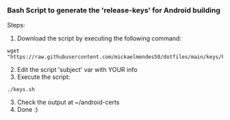 ### Bash Script to generate the 'release-keys' for Android building

Steps:
1. Download the script by executing the following command:

```
wget "https://raw.githubusercontent.com/mickaelmendes50/dotfiles/main/keys/keys.sh"
```

2. Edit the script 'subject' var with YOUR info
2. Execute the script:

```
./keys.sh
```

3. Check the output at ~/android-certs
4. Done :)
